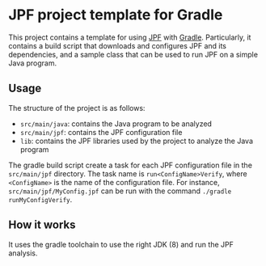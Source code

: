# JPF project template for Gradle
This project contains a template for using [JPF](http://babelfish.arc.nasa.gov/trac/jpf/wiki) with [Gradle](http://www.gradle.org/).
Particularly, it contains a build script that downloads and configures JPF and its dependencies, 
and a sample class that can be used to run JPF on a simple Java program.

## Usage
The structure of the project is as follows:
- `src/main/java`: contains the Java program to be analyzed
- `src/main/jpf`: contains the JPF configuration file
- `lib`: contains the JPF libraries used by the project to analyze the Java program

The gradle build script create a task for each JPF configuration file in the `src/main/jpf` directory.
The task name is `run<ConfigName>Verify`, where `<ConfigName>` is the name of the configuration file.
For instance, `src/main/jpf/MyConfig.jpf` can be run with the command `./gradle runMyConfigVerify`.

## How it works
It uses the gradle toolchain to use the right JDK (8) and run the JPF analysis.
